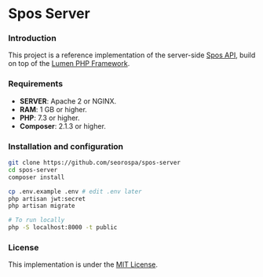 # Spos Server

### Introduction

This project is a reference implementation of the server-side [Spos API](https://github.com/seorospa/spos-api), build on top of the [Lumen PHP Framework](https://github.com/laravel/lumen).

### Requirements
* **SERVER**: Apache 2 or NGINX.
* **RAM**: 1 GB or higher.
* **PHP**: 7.3 or higher.
* **Composer**: 2.1.3 or higher.

### Installation and configuration

~~~bash
git clone https://github.com/seorospa/spos-server
cd spos-server
composer install

cp .env.example .env # edit .env later
php artisan jwt:secret
php artisan migrate

# To run locally
php -S localhost:8000 -t public
~~~


### License
This implementation is under the [MIT License](https://github.com/seorospa/spos-server/blob/main/LICENSE).
